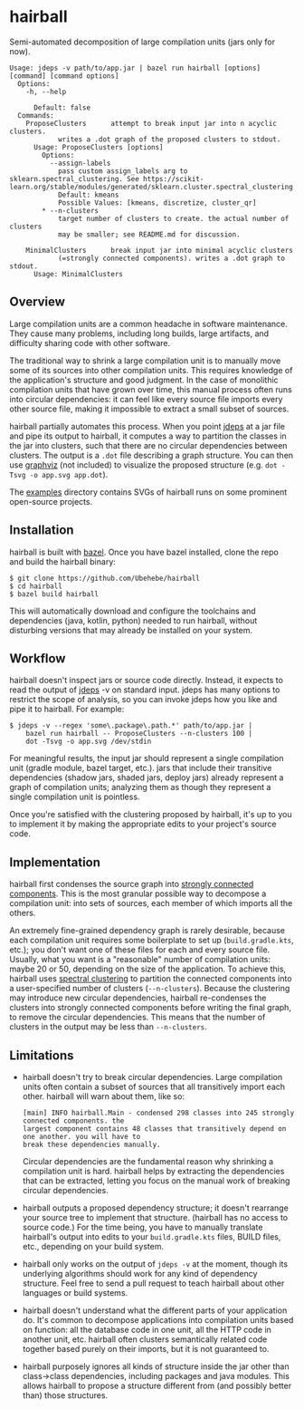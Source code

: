 # hairball

Semi-automated decomposition of large compilation units (jars only for now).

```
Usage: jdeps -v path/to/app.jar | bazel run hairball [options] [command] [command options]
  Options:
    -h, --help

      Default: false
  Commands:
    ProposeClusters      attempt to break input jar into n acyclic clusters.
            writes a .dot graph of the proposed clusters to stdout.
      Usage: ProposeClusters [options]
        Options:
          --assign-labels
            pass custom assign_labels arg to sklearn.spectral_clustering. See https://scikit-learn.org/stable/modules/generated/sklearn.cluster.spectral_clustering.html.
            Default: kmeans
            Possible Values: [kmeans, discretize, cluster_qr]
        * --n-clusters
            target number of clusters to create. the actual number of clusters
            may be smaller; see README.md for discussion.

    MinimalClusters      break input jar into minimal acyclic clusters
            (=strongly connected components). writes a .dot graph to stdout.
      Usage: MinimalClusters
```

## Overview

Large compilation units are a common headache in software maintenance. They cause many problems,
including long builds, large artifacts, and difficulty sharing code with other software.

The traditional way to shrink a large compilation unit is to manually move some of its sources into
other compilation units. This requires knowledge of the application's structure and good judgment.
In the case of monolithic compilation units that have grown over time, this manual process often
runs into circular dependencies: it can feel like every source file imports every other source file,
making it impossible to extract a small subset of sources.

hairball partially automates this process. When you point [jdeps](https://docs.oracle.com/en/java/javase/11/tools/jdeps.html)
at a jar file and pipe its output to hairball, it computes a way to partition the classes in the jar
into clusters, such that there are no circular dependencies between clusters. The output is a `.dot`
file describing a graph structure. You can then use [graphviz](https://graphviz.org) (not included)
to visualize the proposed structure (e.g. `dot -Tsvg -o app.svg app.dot`).

The [examples](examples) directory contains SVGs of hairball runs on some prominent open-source
projects.

## Installation

hairball is built with [bazel](https://bazel.build). Once you have bazel installed, clone the repo
and build the hairball binary:

```
$ git clone https://github.com/Ubehebe/hairball
$ cd hairball
$ bazel build hairball
```

This will automatically download and configure the toolchains and dependencies (java, kotlin,
python) needed to run hairball, without disturbing versions that may already be installed on your
system.

## Workflow

hairball doesn't inspect jars or source code directly. Instead, it expects to read the output of
[jdeps](https://docs.oracle.com/en/java/javase/11/tools/jdeps.html) -v on standard input. jdeps has
many options to restrict the scope of analysis, so you can invoke jdeps how you like and pipe it to
hairball. For example:

```
$ jdeps -v --regex 'some\.package\.path.*' path/to/app.jar |
    bazel run hairball -- ProposeClusters --n-clusters 100 |
    dot -Tsvg -o app.svg /dev/stdin
```

For meaningful results, the input jar should represent a single compilation unit (gradle module,
bazel target, etc.). jars that include their transitive dependencies (shadow jars, shaded jars,
deploy jars) already represent a graph of compilation units; analyzing them as though they represent
a single compilation unit is pointless.

Once you're satisfied with the clustering proposed by hairball, it's up to you to implement it by
making the appropriate edits to your project's source code.

## Implementation

hairball first condenses the source graph into [strongly connected components](https://en.wikipedia.org/wiki/Strongly_connected_component).
This is the most granular possible way to decompose a compilation unit: into sets of sources, each
member of which imports all the others.

An extremely fine-grained dependency graph is rarely desirable, because each compilation unit
requires some boilerplate to set up (`build.gradle.kts`, etc.); you don't want one of these files
for each and every source file. Usually, what you want is a "reasonable" number of compilation
units: maybe 20 or 50, depending on the size of the application. To achieve this, hairball uses
[spectral clustering](https://en.wikipedia.org/wiki/Graph_partition#Spectral_partitioning_and_spectral_bisection)
to partition the connected components into a user-specified number of clusters (`--n-clusters`).
Because the clustering may introduce new circular dependencies, hairball re-condenses the clusters
into strongly connected components before writing the final graph, to remove the circular
dependencies. This means that the number of clusters in the output may be less than `--n-clusters`.

## Limitations

- hairball doesn't try to break circular dependencies. Large compilation units often contain a
subset of sources that all transitively import each other. hairball will warn about them, like so:

    ```
    [main] INFO hairball.Main - condensed 298 classes into 245 strongly connected components. the
    largest component contains 48 classes that transitively depend on one another. you will have to
    break these dependencies manually.
    ```
  Circular dependencies are the fundamental reason why shrinking a compilation unit is hard.
  hairball helps by extracting the dependencies that can be extracted, letting you focus on the
  manual work of breaking circular dependencies.

- hairball outputs a proposed dependency structure; it doesn't rearrange your source tree to implement
that structure. (hairball has no access to source code.) For the time being, you have to manually 
translate hairball's output into edits to your `build.gradle.kts` files, BUILD files, etc.,
depending on your build system.

- hairball only works on the output of `jdeps -v` at the moment, though its underlying algorithms should work for
any kind of dependency structure. Feel free to send a pull request to teach hairball about other
languages or build systems.

- hairball doesn't understand what the different parts of your application do. It's common to
decompose applications into compilation units based on function: all the database code in one
unit, all the HTTP code in another unit, etc. hairball often clusters semantically related code
together based purely on their imports, but it is not guaranteed to.

- hairball purposely ignores all kinds of structure inside the jar other than class->class
dependencies, including packages and java modules. This allows hairball to propose a structure different
from (and possibly better than) those structures.